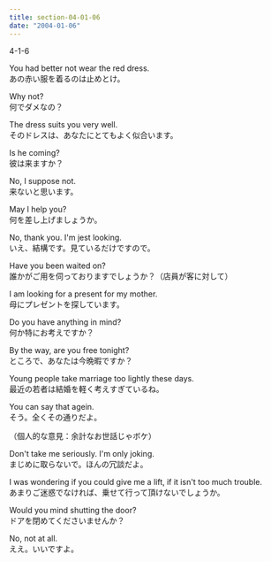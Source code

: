 ```yaml
---
title: section-04-01-06
date: "2004-01-06"
---
```


4-1-6

<!-- end -->

You had better not wear the red dress.  
あの赤い服を着るのは止めとけ。  

Why not?  
何でダメなの？  

The dress suits you very well.  
そのドレスは、あなたにとてもよく似合います。  

Is he coming?  
彼は来ますか？  

No, I suppose not.  
来ないと思います。  

May I help you?  
何を差し上げましょうか。  

No, thank you. I'm jest looking.  
いえ、結構です。見ているだけですので。  

Have you been waited on?  
誰かがご用を伺っておりますでしょうか？（店員が客に対して）  

I am looking for a present for my mother.  
母にプレゼントを探しています。  

Do you have anything in mind?  
何か特にお考えですか？  

By the way, are you free tonight?  
ところで、あなたは今晩暇ですか？  

Young people take marriage too lightly these days.  
最近の若者は結婚を軽く考えすぎているね。  

You can say that agein.  
そう。全くその通りだよ。  

（個人的な意見：余計なお世話じゃボケ）  

Don't take me seriously. I'm only joking.  
まじめに取らないで。ほんの冗談だよ。  

I was wondering if you could give me a lift, if it isn't too much trouble.  
あまりご迷惑でなければ、乗せて行って頂けないでしょうか。  

Would you mind shutting the door?  
ドアを閉めてくださいませんか？  

No, not at all.  
ええ。いいですよ。  


